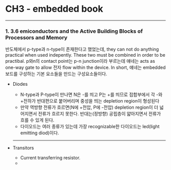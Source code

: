 # CH3 - embedded book

---

### 1. 3.6 emiconductors and the Active Building Blocks of Processors and Memory
반도체에서 p-type과 n-type이 존재한다고 했었는데, they can not do anything practical when used indepently. These two must be combined in order to be practibal.
p와n의 contact point는 p-n junction이라 부르는데 얘네는 acts as one-way gate to allow 전자 flow within the device.
In short, 얘네는 embedded 보드를 구성하는 기본 요소들을 만드는 구성요소들이다. 

- Diodes
  - N-type과 P-type이 만나면 N은 -를 띄고 P는 +를 띄므로 접합부에서 각 -와 +전하가 반대편으로 붙어버리며 중성을 띄는 depletion region이 형성된다
  - 만약 역방향 전류가 흐르면(N에 +전압, P에 -전압) depletion region이 더 넓어지면서 전류가 흐르지 못한다. 반대는(정방향) 공핍층이 얇아지면서 전류가 흐를 수 있게 된다.
  - 다이오드는 여러 종류가 있는데 가장 recognizable한 다이오드는 led(light emitting diod)이다. 
  
  ---
  
- Transitors
  - Current transferring resistor.
  - 
